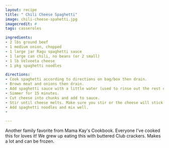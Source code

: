 ```yaml
---
layout: recipe
title: " Chili Cheese Spaghetti"
image: chili-cheese-spahetti.jpg
imagecredit: #
tags: casseroles

ingredients:
- 2 lbs ground beef
- 1 medium onion, chopped
- 1 large jar Ragu spaghetti sauce
- 1 large can chili, no beans (or 2 small)
- 1 lb Velveeta cheese
- 1 pkg spaghetti noodles

directions:
- Cook spaghetti according to directions on bag/box then drain.
- Brown meat and onions then drain.
- Add spaghetti sauce with a little water (used to rinse out the rest of the sauce in the bottle) and chili.
- Simmer for 15 minutes.
- Cut cheese into chunks and add to sauce.
- Stir until cheese melts. Make sure you stir or the cheese will stick.
- Add spaghetti noodles and mix well.
- 

---
```


Another family favorite from Mama Kay's Cookbook. Everyone I've cooked this for loves it! We grew up eating this with buttered Club crackers. Makes a lot and can be frozen.